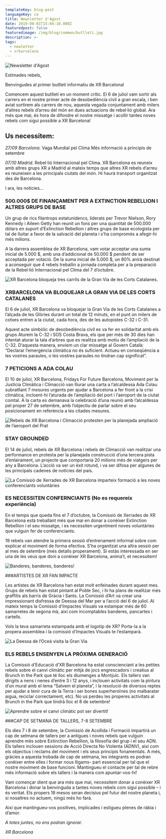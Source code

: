 ```yaml
---
templateKey: blog-post
languageKey: ca
title: Newsletter d'Agost
date: 2019-08-01T15:04:10.000Z
featuredpost: false
featuredimage: /img/blog/common/butlleti.jpg
description: >-
tags:
  - newletter
  - xrbarcelona
---
```


![Newsletter d'Agost](/img/blog/common/butlleti.jpg)

Estimades rebels,

Benvingudes al primer butlletí informatiu de XR Barcelona!

Comencem aquest butlletí en un moment crític. El 6 de juliol vam sortir als carrers en el nostre primer acte de desobediència civil a gran escala, i ben aviat sortirem als carrers de nou, aquesta vegada conjuntament amb milers d’altres rebels d’arreu del món en dues actuacions de rebel·lió global. Ara més que mai, és hora de difondre el nostre missatge i acollir tantes noves rebels com sigui possible a XR Barcelona!

## Us necessitem:
*27/09 Barcelona.* Vaga Mundial pel Clima Més informació a principis de setembre

*07/10 Madrid.* Rebel·lió Internacional pel Clima. XR Barcelona es reuneix amb altres grups XR a Madrid al mateix temps que altres XR rebels d’arreu es reuneixen a les principals ciutats del món. Hi haurà transport organitzat des de Barcelona.

I ara, les notícies...

### 500.000$ DE FINANÇAMENT PER A EXTINCTION REBELLION I ALTRES GRUPS DE BASE 

Un grup de rics filantrops estatunidencs, liderats per Trevor Nielson, Rory Kennedy i Aileen Getty han reunit un fons per una quantitat de 500.000 dòlars en suport d’Extinction Rebellion i altres grups de base ecologista per tal de lluitar a favor de la salvació del planeta i s’ha compromès a afegir-hi més milions.

A la darrera assemblea de XR Barcelona, vam votar acceptar una suma inicial de 5.000 $, amb una d’addicional de 50.000 $ pendent de ser acceptada per votació. De la suma inicial de 5.000 $, un 80% anirà destinat a aconseguir que 4 rebels treballin a jornada completa per a la preparació de la Rebel·lió Internacional pel Clima del 7 d’octubre.

![XR Barcelona bloqueja tres carrils de la Gran Via de les Corts Catalanes.](/img/blog/2019-08-01granvia.jpg)

### XRBARCELONA VA BLOQUEJAR LA GRAN VIA DE LES CORTS CATALANES 
El 6 de juliol, XR Barcelona va bloquejar la Gran Via de les Corts Catalanes a l’alçada de les Glòries durant un total de 12 minuts, en el punt on milers de cotxes entren a la ciutat, cada hora, des de les autopistes C-32 i C-31.

Aquest acte simbòlic de desobediència civil es va fer en solidaritat amb els grups Aturem la C-32 i SOS Costa Brava, els que per més de 30 dies han intentat aturar la tala d’arbres que es realitza amb motiu de l’ampliació de la C-32. D’aquesta manera, enviem un clar missatge al Govern Català:  “Declarar l’emergència climàtica no és suficient. Actueu en conseqüència a les vostres paraules, o les vostres paraules no tindran cap significat”.

### 7 PETICIONS A ADA COLAU 

El 10 de juliol, XR Barcelona, Fridays For Future Barcelona, Moviment per la Justícia Climàtica i Climacció van lliurar una carta a l’alcaldessa Ada Colau subratllant 7 mesures urgents per ajudar a Barcelona a fer front a la crisi climàtica, incloent-hi l’aturada de l’ampliació del port i l’aeroport de la ciutat comtal. A la carta es demanava la celebració d’una reunió amb l’alcaldessa pel proper 27 de setembre, amb l’objectiu de parlar sobre el seu posicionament en referència a les citades mesures.

![Rebels de XR Barcelona i Climacció protesten per la planejada ampliació de l’aeroport del Prat](/img/blog/2019-08-01-aeroport.jpg)

### STAY GROUNDED
El 14 de juliol, rebels de XR Barcelona i rebels de Climacció van realitzar una performance en protesta per la planejada construcció d’una tercera pista d’enlairament, un projecte que comportaria 20 milions més de viatgers per any a Barcelona. L’acció va ser un èxit rotund, i va ser difosa per algunes de les principals cadenes de notícies del país.

![La Comissió de Xerrades de XR Barcelona imparteix formació a les noves conferenciants voluntàries](/img/blog/2019-08-01-xerrades.jpg)

### ES NECESSITEN CONFERNCIANTS (No es requereix experiència)

En el temps que queda fins el 7 d’octubre, la Comissió de Xerrades de XR Barcelona està treballant més que mai en donar a conèixer Extinction Rebellion i el seu missatge, i es necessiten urgentment noves voluntàries que vulguin fer de conferenciants.

19 rebels van atendre la primera sessió d’entrenament informal sobre com explicar el moviment de forma efectiva. S’ha organitzat una altra sessió per al mes de setembre (més detalls properament). Si estàs interessada en ser una de les veus que doni a conèixer XR Barcelona, anima’t, et necessitem!

![Banderes, banderes, banderes!](/img/blog/2019-08-01banderes.jpg)

###ARTISTES DE XR FAN IMPACTE

Les artistes de XR Barcelona han estat molt enfeinades durant aquest mes. Grups de rebels han estat pintant al Poble Sec, i hi ha plans de realitzar més graffitis als barris de Gràcia i Sants. La Comissió d’Art va crear una impressionant disfressa de Deessa del Mar per a l’acció del 6 de juliol. Al mateix temps la Comissió d’Impactes Visuals va estampar més de 60 samarretes de segona mà, així com incomptables banderes, pancartes i cartells.

Vols la teva samarreta estampada amb el logotip de XR? Porta-la a la propera assemblea i la comissió d’Impactes Visuals te l’estamparà.

![La Deessa de l’Oceà visita la Gran Via ](/img/blog/2019-08-01diosa.jpg)

### ELS REBELS ENSENYEN LA PRÓXIMA GENERACIÓ

La Comissió d’Educació d’XR Barcelona ha estat conscienciant a les petites rebels sobre el canvi climàtic per mitjà de jocs engrescadors i creatius al Brunch in the Park que té lloc els diumenges a Montjuïc. Els tallers van dirigits a nens i nenes d’entre 3 i 12 anys, i inclouen activitats com la pintura d’un mural amb el lema “Salvem el planeta”, i la resolució de diversos reptes per ajudar a tenir cura de la Terra i ser bones superheroïnes (no malbaratar aigua, reciclar correctament, etc). No us perdeu les properes activitats al Brunch in the Park que tindrà lloc el 8 de setembre!

![Aprendre sobre el canvi climàtic pot ser divertit!](/img/blog/2019-08-01educacio.jpg)

###CAP DE SETMANA DE TALLERS, 7-8 SETEMBRE

Els dies 7 i 8 de setembre, la Comissió de Acollida i Formació impartirà un cap de setmana de tallers per a antigues i noves rebels que vulguin aprendre més sobre Extinction Rebellion, la filosofia del grup i el seu ADN. Els tallers inclouen sessions de Acció Directa No Violenta (ADNV), així com els objectius i reclams del moviment i els seus principis fonamentals. A més, gràcies a aquesta trobada de cap de setmana, les integrants es podran conèixer entre elles i formar nous lligams- part essencial per tal que el nostre moviment de base funcioni. Mantingueu el contacte per tal de rebre més informació sobre els tallers i la manera com apuntar-vos-hi!

Vam començar dient que ara més que mai, necessitem donar a conèixer XR Barcelona i donar la benvinguda a tantes noves rebels com sigui possible – i és veritat. Els propers 18 mesos seran decisius pel futur del nostre planeta i, si nosaltres no actuem, ningú més ho farà.

Així que mantingueu-vos positives, implicades i estigueu plenes de ràbia i d’amor. 

*A totes juntes, no ens podran ignorar.*

*XR Barcelona*
